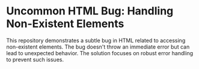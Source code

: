 # Uncommon HTML Bug: Handling Non-Existent Elements

This repository demonstrates a subtle bug in HTML related to accessing non-existent elements. The bug doesn't throw an immediate error but can lead to unexpected behavior. The solution focuses on robust error handling to prevent such issues.